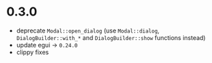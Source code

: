 # 0.3.0
 - deprecate `Modal::open_dialog` (use `Modal::dialog`, `DialogBuilder::with_*` and `DialogBuilder::show` functions instead) 
 - update egui -> `0.24.0`
 - clippy fixes